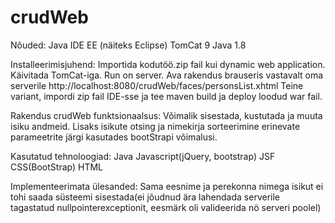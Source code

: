 # crudWeb
Nõuded:
Java IDE EE (näiteks Eclipse)
TomCat 9
Java 1.8

Installeerimisjuhend:
Importida kodutöö.zip fail kui dynamic web application.
Käivitada TomCat-iga. Run on server.
Ava rakendus brauseris vastavalt oma serverile http://localhost:8080/crudWeb/faces/personsList.xhtml
Teine variant, impordi zip fail IDE-sse ja tee maven build ja deploy loodud war fail.

Rakendus crudWeb funktsionaalsus:
Võimalik sisestada, kustutada ja muuta isiku andmeid.
Lisaks isikute otsing ja nimekirja sorteerimine erinevate parameetrite järgi kasutades bootStrapi võimalusi.

Kasutatud tehnoloogiad:
Java
Javascript(jQuery, bootstrap)
JSF
CSS(BootStrap)
HTML

Implementeerimata ülesanded:
Sama eesnime ja perekonna nimega isikut ei tohi saada süsteemi sisestada(ei jõudnud ära lahendada serverile tagastatud nullpointerexceptionit, eesmärk oli valideerida nö serveri poolel)



